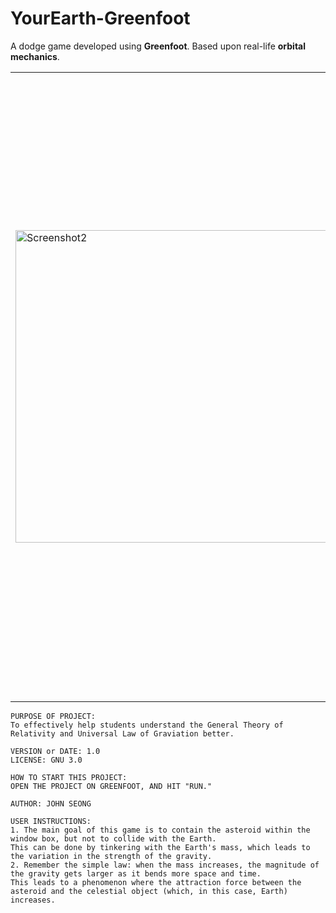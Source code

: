 # YourEarth-Greenfoot
A dodge game developed using **Greenfoot**. Based upon real-life **orbital mechanics**.

<table><tr>

<td valign="center"><img width="500" alt="Screenshot2" src="https://user-images.githubusercontent.com/35755386/194770367-f390f678-8ee7-4652-a24b-ea79efdf4873.png" />
</td>

<td valign="center"><img width="500" alt="Screenshot1" src="https://user-images.githubusercontent.com/35755386/194770359-82d7dab5-3061-4a1b-836a-272d3eaed30c.png" />
</td>
  
<td valign="center"><img width="500" alt="Screenshot3"><img width="500" alt="Screenshot3" src="https://user-images.githubusercontent.com/35755386/195104145-66fc3efe-7f69-461d-ae4b-e8e00fe2d4e5.png" />
</td>

<td valign="center"><img width="500" alt="Screenshot4" src="https://user-images.githubusercontent.com/35755386/194770372-e376e256-8d3b-4768-b733-ed4b9ae7d6f6.png" />
</td>

</tr></table>

```
PURPOSE OF PROJECT:
To effectively help students understand the General Theory of Relativity and Universal Law of Graviation better.

VERSION or DATE: 1.0
LICENSE: GNU 3.0

HOW TO START THIS PROJECT:
OPEN THE PROJECT ON GREENFOOT, AND HIT "RUN."

AUTHOR: JOHN SEONG

USER INSTRUCTIONS:
1. The main goal of this game is to contain the asteroid within the window box, but not to collide with the Earth.
This can be done by tinkering with the Earth's mass, which leads to the variation in the strength of the gravity.
2. Remember the simple law: when the mass increases, the magnitude of the gravity gets larger as it bends more space and time.
This leads to a phenomenon where the attraction force between the asteroid and the celestial object (which, in this case, Earth) increases.
```
